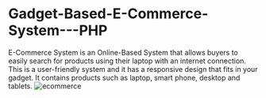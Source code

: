 # Gadget-Based-E-Commerce-System---PHP
E-Commerce System is an Online-Based System that allows buyers to easily search for products using their laptop with an internet connection. This is a user-friendly system and it has a responsive design that fits in your gadget. It contains products such as laptop, smart phone, desktop and tablets.
![ecommerce](https://user-images.githubusercontent.com/90967308/160363742-1e18c6f5-c7b6-4459-b113-d413bfdd5f57.png)
